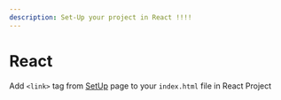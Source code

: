 ```yaml
---
description: Set-Up your project in React !!!!
---
```


# React

Add `<link>` tag from [SetUp](set-up.md) page to your `index.html` file in React Project
